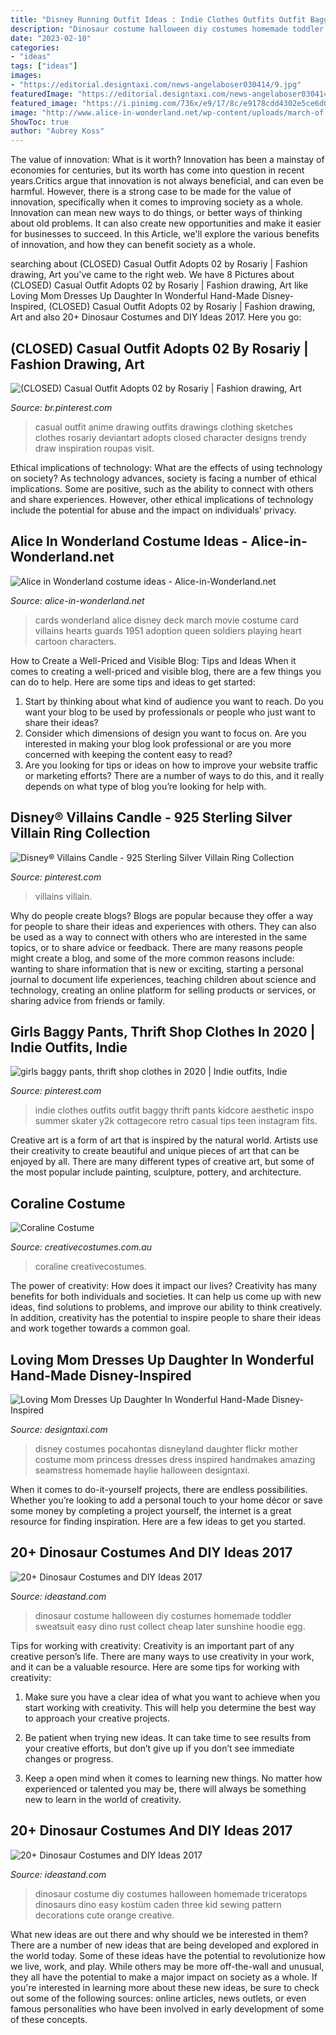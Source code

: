 ```yaml
---
title: "Disney Running Outfit Ideas : Indie Clothes Outfits Outfit Baggy Thrift Pants Kidcore Aesthetic Inspo Summer Skater Y2k Cottagecore Retro Casual Tips Teen Instagram Fits"
description: "Dinosaur costume halloween diy costumes homemade toddler sweatsuit easy dino rust collect cheap later sunshine hoodie egg"
date: "2023-02-10"
categories:
- "ideas"
tags: ["ideas"]
images:
- "https://editorial.designtaxi.com/news-angelaboser030414/9.jpg"
featuredImage: "https://editorial.designtaxi.com/news-angelaboser030414/9.jpg"
featured_image: "https://i.pinimg.com/736x/e9/17/8c/e9178cdd4302e5ce6d0d112b42722f38.jpg"
image: "http://www.alice-in-wonderland.net/wp-content/uploads/march-of-the-cards-6.jpg"
ShowToc: true
author: "Aubrey Koss"
---
```



The value of innovation: What is it worth?
Innovation has been a mainstay of economies for centuries, but its worth has come into question in recent years.Critics argue that innovation is not always beneficial, and can even be harmful. However, there is a strong case to be made for the value of innovation, specifically when it comes to improving society as a whole. Innovation can mean new ways to do things, or better ways of thinking about old problems. It can also create new opportunities and make it easier for businesses to succeed. In this Article, we'll explore the various benefits of innovation, and how they can benefit society as a whole.

	

		
searching about (CLOSED) Casual Outfit Adopts 02 by Rosariy | Fashion drawing, Art you've came to the right web. We have 8 Pictures about (CLOSED) Casual Outfit Adopts 02 by Rosariy | Fashion drawing, Art like Loving Mom Dresses Up Daughter In Wonderful Hand-Made Disney-Inspired, (CLOSED) Casual Outfit Adopts 02 by Rosariy | Fashion drawing, Art and also 20+ Dinosaur Costumes and DIY Ideas 2017. Here you go:
		
    
## (CLOSED) Casual Outfit Adopts 02 By Rosariy | Fashion Drawing, Art

<img loading=lazy src="https://i.pinimg.com/736x/82/41/be/8241be4a4b083172c99c7d12cab0bd59.jpg" onerror="this.onerror=null;this.src='https://tse3.mm.bing.net/th?id=OIP.YATE75WPeja8pQ_IBEnbwQHaKC&amp;pid=15.1';" alt="(CLOSED) Casual Outfit Adopts 02 by Rosariy | Fashion drawing, Art">

_Source: br.pinterest.com_

>casual outfit anime drawing outfits drawings clothing sketches clothes rosariy deviantart adopts closed character designs trendy draw inspiration roupas visit. 

	

Ethical implications of technology: What are the effects of using technology on society?
As technology advances, society is facing a number of ethical implications. Some are positive, such as the ability to connect with others and share experiences. However, other ethical implications of technology include the potential for abuse and the impact on individuals’ privacy.

    
## Alice In Wonderland Costume Ideas - Alice-in-Wonderland.net

<img loading=lazy src="http://www.alice-in-wonderland.net/wp-content/uploads/march-of-the-cards-6.jpg" onerror="this.onerror=null;this.src='https://tse4.mm.bing.net/th?id=OIP.Lb1tw3Fl3JGJULT6BOAV4AHaF7&amp;pid=15.1';" alt="Alice in Wonderland costume ideas - Alice-in-Wonderland.net">

_Source: alice-in-wonderland.net_

>cards wonderland alice disney deck march movie costume card villains hearts guards 1951 adoption queen soldiers playing heart cartoon characters. 

	

How to Create a Well-Priced and Visible Blog: Tips and Ideas
When it comes to creating a well-priced and visible blog, there are a few things you can do to help. Here are some tips and ideas to get started: 
1. Start by thinking about what kind of audience you want to reach. Do you want your blog to be used by professionals or people who just want to share their ideas? 
2. Consider which dimensions of design you want to focus on. Are you interested in making your blog look professional or are you more concerned with keeping the content easy to read? 
3. Are you looking for tips or ideas on how to improve your website traffic or marketing efforts? There are a number of ways to do this, and it really depends on what type of blog you’re looking for help with. 

    
## Disney® Villains Candle - 925 Sterling Silver Villain Ring Collection

<img loading=lazy src="https://i.pinimg.com/736x/dd/d0/2b/ddd02b087b822e54a4d49f1cbafd54be.jpg" onerror="this.onerror=null;this.src='https://tse2.mm.bing.net/th?id=OIP.xbACvePxTH-22niZ9lrYpgHaJ3&amp;pid=15.1';" alt="Disney® Villains Candle - 925 Sterling Silver Villain Ring Collection">

_Source: pinterest.com_

>villains villain. 

	

Why do people create blogs?
Blogs are popular because they offer a way for people to share their ideas and experiences with others. They can also be used as a way to connect with others who are interested in the same topics, or to share advice or feedback. There are many reasons people might create a blog, and some of the more common reasons include: wanting to share information that is new or exciting, starting a personal journal to document life experiences, teaching children about science and technology, creating an online platform for selling products or services, or sharing advice from friends or family.

    
## Girls Baggy Pants, Thrift Shop Clothes In 2020 | Indie Outfits, Indie

<img loading=lazy src="https://i.pinimg.com/736x/e9/17/8c/e9178cdd4302e5ce6d0d112b42722f38.jpg" onerror="this.onerror=null;this.src='https://tse2.mm.bing.net/th?id=OIP.g1ZPTmoOJsfax1nR-K_CngAAAA&amp;pid=15.1';" alt="girls baggy pants, thrift shop clothes in 2020 | Indie outfits, Indie">

_Source: pinterest.com_

>indie clothes outfits outfit baggy thrift pants kidcore aesthetic inspo summer skater y2k cottagecore retro casual tips teen instagram fits. 

	

Creative art is a form of art that is inspired by the natural world. Artists use their creativity to create beautiful and unique pieces of art that can be enjoyed by all. There are many different types of creative art, but some of the most popular include painting, sculpture, pottery, and architecture.

    
## Coraline Costume

<img loading=lazy src="https://www.creativecostumes.com.au/wp-content/uploads/2018/07/CC_April_18_255-768x1024.jpg" onerror="this.onerror=null;this.src='https://tse1.mm.bing.net/th?id=OIP.JKYfp8FLoakstBxOUPWxcwHaJ4&amp;pid=15.1';" alt="Coraline Costume">

_Source: creativecostumes.com.au_

>coraline creativecostumes. 

	

The power of creativity: How does it impact our lives?
Creativity has many benefits for both individuals and societies. It can help us come up with new ideas, find solutions to problems, and improve our ability to think creatively. In addition, creativity has the potential to inspire people to share their ideas and work together towards a common goal.

    
## Loving Mom Dresses Up Daughter In Wonderful Hand-Made Disney-Inspired

<img loading=lazy src="https://editorial.designtaxi.com/news-angelaboser030414/9.jpg" onerror="this.onerror=null;this.src='https://tse4.mm.bing.net/th?id=OIP.g955qj4Q0YNQvJQcItgCmwHaLH&amp;pid=15.1';" alt="Loving Mom Dresses Up Daughter In Wonderful Hand-Made Disney-Inspired">

_Source: designtaxi.com_

>disney costumes pocahontas disneyland daughter flickr mother costume mom princess dresses dress inspired handmakes amazing seamstress homemade haylie halloween designtaxi. 

	

When it comes to do-it-yourself projects, there are endless possibilities. Whether you’re looking to add a personal touch to your home décor or save some money by completing a project yourself, the internet is a great resource for finding inspiration. Here are a few ideas to get you started.

    
## 20+ Dinosaur Costumes And DIY Ideas 2017

<img loading=lazy src="https://ideastand.com/wp-content/uploads/2017/09/dinosaur-costume-diy/9-dinosaur-costume-diy-ideas-tutorials.jpg" onerror="this.onerror=null;this.src='https://tse2.mm.bing.net/th?id=OIP.CdyLBFmapy2wejBc4ff9dgAAAA&amp;pid=15.1';" alt="20+ Dinosaur Costumes and DIY Ideas 2017">

_Source: ideastand.com_

>dinosaur costume halloween diy costumes homemade toddler sweatsuit easy dino rust collect cheap later sunshine hoodie egg. 

	

Tips for working with creativity:
Creativity is an important part of any creative person’s life. There are many ways to use creativity in your work, and it can be a valuable resource. Here are some tips for working with creativity:
1. Make sure you have a clear idea of what you want to achieve when you start working with creativity. This will help you determine the best way to approach your creative projects.

2. Be patient when trying new ideas. It can take time to see results from your creative efforts, but don’t give up if you don’t see immediate changes or progress.

3. Keep a open mind when it comes to learning new things. No matter how experienced or talented you may be, there will always be something new to learn in the world of creativity.


    
## 20+ Dinosaur Costumes And DIY Ideas 2017

<img loading=lazy src="https://ideastand.com/wp-content/uploads/2017/09/dinosaur-costume-diy/7-dinosaur-costume-diy-ideas-tutorials.jpg" onerror="this.onerror=null;this.src='https://tse4.mm.bing.net/th?id=OIP.78xMMOOR7oeVhC7pjPeSBgHaLv&amp;pid=15.1';" alt="20+ Dinosaur Costumes and DIY Ideas 2017">

_Source: ideastand.com_

>dinosaur costume diy costumes halloween homemade triceratops dinosaurs dino easy kostüm caden three kid sewing pattern decorations cute orange creative. 

	

What new ideas are out there and why should we be interested in them?
There are a number of new ideas that are being developed and explored in the world today. Some of these ideas have the potential to revolutionize how we live, work, and play. While others may be more off-the-wall and unusual, they all have the potential to make a major impact on society as a whole. If you're interested in learning more about these new ideas, be sure to check out some of the following sources: online articles, news outlets, or even famous personalities who have been involved in early development of some of these concepts.

